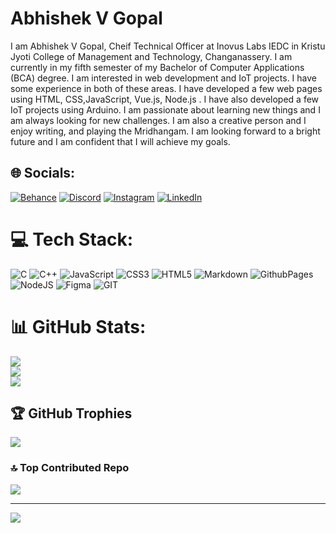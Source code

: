 # Abhishek V Gopal

I am Abhishek V Gopal, Cheif Technical Officer at Inovus Labs IEDC in Kristu Jyoti College of Management and Technology, Changanassery. I am currently in my fifth semester of my Bachelor of Computer Applications (BCA) degree. I am interested in web development and IoT projects. I have some experience in both of these areas. I have developed a few web pages using HTML, CSS,JavaScript, Vue.js, Node.js . I have also developed a few IoT projects using Arduino. I am passionate about learning new things and I am always looking for new challenges. I am also a creative person and I enjoy writing, and playing the Mridhangam. I am looking forward to a bright future and I am confident that I will achieve my goals.


## 🌐 Socials:
[![Behance](https://img.shields.io/badge/Behance-1769ff?logo=behance&logoColor=white)](https://www.behance.net/abhishekvgopal1) [![Discord](https://img.shields.io/badge/Discord-%237289DA.svg?logo=discord&logoColor=white)](https://discord.gg/abhishekvgopal) [![Instagram](https://img.shields.io/badge/Instagram-%23E4405F.svg?logo=Instagram&logoColor=white)](https://instagram.com/abhishek_oorukary_) [![LinkedIn](https://img.shields.io/badge/LinkedIn-%230077B5.svg?logo=linkedin&logoColor=white)](https://linkedin.com/in/abhishekvgopal) 

# 💻 Tech Stack:
![C](https://img.shields.io/badge/c-%2300599C.svg?style=for-the-badge&logo=c&logoColor=white) ![C++](https://img.shields.io/badge/c++-%2300599C.svg?style=for-the-badge&logo=c%2B%2B&logoColor=white) ![JavaScript](https://img.shields.io/badge/javascript-%23323330.svg?style=for-the-badge&logo=javascript&logoColor=%23F7DF1E) ![CSS3](https://img.shields.io/badge/css3-%231572B6.svg?style=for-the-badge&logo=css3&logoColor=white) ![HTML5](https://img.shields.io/badge/html5-%23E34F26.svg?style=for-the-badge&logo=html5&logoColor=white) ![Markdown](https://img.shields.io/badge/markdown-%23000000.svg?style=for-the-badge&logo=markdown&logoColor=white) ![GithubPages](https://img.shields.io/badge/github%20pages-121013?style=for-the-badge&logo=github&logoColor=white) ![NodeJS](https://img.shields.io/badge/node.js-6DA55F?style=for-the-badge&logo=node.js&logoColor=white) ![Figma](https://img.shields.io/badge/figma-%23F24E1E.svg?style=for-the-badge&logo=figma&logoColor=white) ![GIT](https://img.shields.io/badge/Git-fc6d26?style=for-the-badge&logo=git&logoColor=white)
# 📊 GitHub Stats:
![](https://github-readme-stats.vercel.app/api?username=abhishek-v-gopal&theme=dark&hide_border=false&include_all_commits=false&count_private=false)<br/>
![](https://github-readme-streak-stats.herokuapp.com/?user=abhishek-v-gopal&theme=dark&hide_border=false)<br/>
![](https://github-readme-stats.vercel.app/api/top-langs/?username=abhishek-v-gopal&theme=dark&hide_border=false&include_all_commits=false&count_private=false&layout=compact)

## 🏆 GitHub Trophies
![](https://github-profile-trophy.vercel.app/?username=abhishek-v-gopal&theme=radical&no-frame=false&no-bg=true&margin-w=4)

### 🔝 Top Contributed Repo
![](https://github-contributor-stats.vercel.app/api?username=abhishek-v-gopal&limit=5&theme=dark&combine_all_yearly_contributions=true)

---
[![](https://visitcount.itsvg.in/api?id=abhishek-v-gopal&icon=0&color=0)](https://visitcount.itsvg.in)

<!-- Proudly created with GPRM ( https://gprm.itsvg.in ) -->
